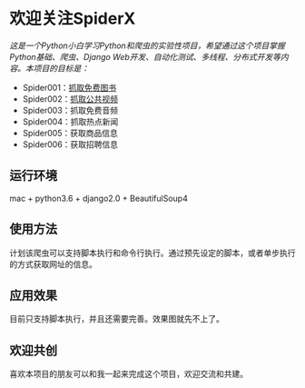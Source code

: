 # 欢迎关注SpiderX

*这是一个Python小白学习Python和爬虫的实验性项目，希望通过这个项目掌握Python基础、爬虫、Django Web开发、自动化测试、多线程、分布式开发等内容。本项目的目标是：*

- Spider001：[抓取免费图书](Spider001/README.md)
- Spider002：[抓取公共视频](Spider002/README.md)
- Spider003：抓取免费音频
- Spider004：抓取热点新闻
- Spider005：获取商品信息
- Spider006：获取招聘信息

## 运行环境

mac + python3.6 + django2.0 + BeautifulSoup4

## 使用方法

计划该爬虫可以支持脚本执行和命令行执行。通过预先设定的脚本，或者单步执行的方式获取网址的信息。

## 应用效果

目前只支持脚本执行，并且还需要完善。效果图就先不上了。

## 欢迎共创

喜欢本项目的朋友可以和我一起来完成这个项目，欢迎交流和共建。
